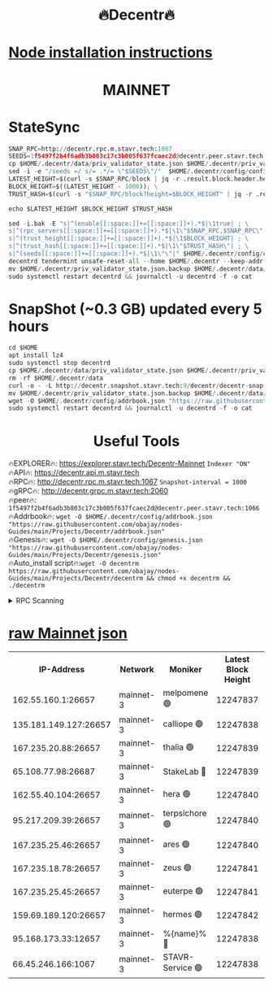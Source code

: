 <h1 align="center"> 🔥Decentr🔥</h1>

[Node installation instructions](https://github.com/obajay/nodes-Guides/tree/main/Projects/Decentr)
=
<h1 align="center"> MAINNET</h1>

# StateSync
```python
SNAP_RPC=http://decentr.rpc.m.stavr.tech:1067
SEEDS=1f5497f2b4f6adb3b803c17c3b005f637fcaec2d@decentr.peer.stavr.tech:1066
cp $HOME/.decentr/data/priv_validator_state.json $HOME/.decentr/priv_validator_state.json.backup
sed -i -e "/seeds =/ s/= .*/= \"$SEEDS\"/"  $HOME/.decentr/config/config.toml
LATEST_HEIGHT=$(curl -s $SNAP_RPC/block | jq -r .result.block.header.height); \
BLOCK_HEIGHT=$((LATEST_HEIGHT - 1000)); \
TRUST_HASH=$(curl -s "$SNAP_RPC/block?height=$BLOCK_HEIGHT" | jq -r .result.block_id.hash)

echo $LATEST_HEIGHT $BLOCK_HEIGHT $TRUST_HASH

sed -i.bak -E "s|^(enable[[:space:]]+=[[:space:]]+).*$|\1true| ; \
s|^(rpc_servers[[:space:]]+=[[:space:]]+).*$|\1\"$SNAP_RPC,$SNAP_RPC\"| ; \
s|^(trust_height[[:space:]]+=[[:space:]]+).*$|\1$BLOCK_HEIGHT| ; \
s|^(trust_hash[[:space:]]+=[[:space:]]+).*$|\1\"$TRUST_HASH\"| ; \
s|^(seeds[[:space:]]+=[[:space:]]+).*$|\1\"\"|" $HOME/.decentr/config/config.toml
decentrd tendermint unsafe-reset-all --home $HOME/.decentr --keep-addr-book
mv $HOME/.decentr/priv_validator_state.json.backup $HOME/.decentr/data/priv_validator_state.json
sudo systemctl restart decentrd && journalctl -u decentrd -f -o cat
```
# SnapShot (~0.3 GB) updated every 5 hours
```python
cd $HOME
apt install lz4
sudo systemctl stop decentrd
cp $HOME/.decentr/data/priv_validator_state.json $HOME/.decentr/priv_validator_state.json.backup
rm -rf $HOME/.decentr/data
curl -o - -L http://decentr.snapshot.stavr.tech:9/decentr/decentr-snap.tar.lz4 | lz4 -c -d - | tar -x -C $HOME/.decentr --strip-components 2
mv $HOME/.decentr/priv_validator_state.json.backup $HOME/.decentr/data/priv_validator_state.json
wget -O $HOME/.decentr/config/addrbook.json "https://raw.githubusercontent.com/obajay/nodes-Guides/main/Projects/Decentr/addrbook.json"
sudo systemctl restart decentrd && journalctl -u decentrd -f -o cat
```

 <h1 align="center"> Useful Tools</h1>

🔥EXPLORER🔥:     https://explorer.stavr.tech/Decentr-Mainnet        `Indexer "ON"` \
🔥API🔥:          https://decentr.api.m.stavr.tech \
🔥RPC🔥:          http://decentr.rpc.m.stavr.tech:1067              `Snapshot-interval = 1000` \
🔥gRPC🔥:         http://decentr.grpc.m.stavr.tech:2060 \
🔥peer🔥:         `1f5497f2b4f6adb3b803c17c3b005f637fcaec2d@decentr.peer.stavr.tech:1066` \
🔥Addrbook🔥:  `wget -O $HOME/.decentr/config/addrbook.json "https://raw.githubusercontent.com/obajay/nodes-Guides/main/Projects/Decentr/addrbook.json"` \
🔥Genesis🔥:  `wget -O $HOME/.decentr/config/genesis.json "https://raw.githubusercontent.com/obajay/nodes-Guides/main/Projects/Decentr/genesis.json"` \
🔥Auto_install script🔥:`wget -O decentrm https://raw.githubusercontent.com/obajay/nodes-Guides/main/Projects/Decentr/decentrm && chmod +x decentrm && ./decentrm`

<details>
<summary>RPC Scanning</summary>

<h2 align="center"> We scan nodes in real time every 4 hours. And we provide the final result of RPC endpoints.
We cannot influence the operation of these nodes in any way. </h2>


```python
If Voting Power is higher than 0 --> then the Node is a validator of the network and may be subject to attack and be a potential threat to the chain.
```
```python
We marked such validators with a red symbol
```

</details>

[raw Mainnet json](https://rpc-check.decentrm.stavr.tech/decentrm/rpc-decentrm-result.json)
=



<table><tr><th>IP-Address</th><th>Network</th><th>Moniker</th><th>Latest Block Height</th><th>Earliest Block Height</th><th>Catching Up</th><th>Tx Index</th><th>Voting Power</th><th>Scan Time</th></tr><tr><td>162.55.160.1:26657</td><td>mainnet-3</td><td>melpomene 🟢</td><td>12247837</td><td>1688950</td><td>False</td><td>on</td><td>0</td><td>2024-01-02T17:09:23.521776425UTC</td></tr><tr><td>135.181.149.127:26657</td><td>mainnet-3</td><td>calliope 🟢</td><td>12247838</td><td>1688950</td><td>False</td><td>on</td><td>0</td><td>2024-01-02T17:09:25.953973195UTC</td></tr><tr><td>167.235.20.88:26657</td><td>mainnet-3</td><td>thalia 🟢</td><td>12247839</td><td>1688950</td><td>False</td><td>on</td><td>0</td><td>2024-01-02T17:09:31.622573541UTC</td></tr><tr><td>65.108.77.98:26687</td><td>mainnet-3</td><td>StakeLab 🔴</td><td>12247839</td><td>1688950</td><td>False</td><td>on</td><td>5456049</td><td>2024-01-02T17:09:31.945651596UTC</td></tr><tr><td>162.55.40.104:26657</td><td>mainnet-3</td><td>hera 🟢</td><td>12247840</td><td>1688950</td><td>False</td><td>on</td><td>0</td><td>2024-01-02T17:09:36.800046470UTC</td></tr><tr><td>95.217.209.39:26657</td><td>mainnet-3</td><td>terpsichore 🟢</td><td>12247840</td><td>1688950</td><td>False</td><td>on</td><td>0</td><td>2024-01-02T17:09:39.165613038UTC</td></tr><tr><td>167.235.25.46:26657</td><td>mainnet-3</td><td>ares 🟢</td><td>12247840</td><td>1688950</td><td>False</td><td>on</td><td>0</td><td>2024-01-02T17:09:41.532762503UTC</td></tr><tr><td>167.235.18.78:26657</td><td>mainnet-3</td><td>zeus 🟢</td><td>12247841</td><td>1688950</td><td>False</td><td>on</td><td>0</td><td>2024-01-02T17:09:43.800892104UTC</td></tr><tr><td>167.235.25.45:26657</td><td>mainnet-3</td><td>euterpe 🟢</td><td>12247841</td><td>1688950</td><td>False</td><td>on</td><td>0</td><td>2024-01-02T17:09:46.179412954UTC</td></tr><tr><td>159.69.189.120:26657</td><td>mainnet-3</td><td>hermes 🟢</td><td>12247842</td><td>1688950</td><td>False</td><td>on</td><td>0</td><td>2024-01-02T17:09:48.494862356UTC</td></tr><tr><td>95.168.173.33:12657</td><td>mainnet-3</td><td>%{name}% 🔴</td><td>12247838</td><td>8964001</td><td>False</td><td>on</td><td>4174274</td><td>2024-01-02T17:09:27.246280995UTC</td></tr><tr><td>66.45.246.166:1067</td><td>mainnet-3</td><td>STAVR-Service 🟢</td><td>12247838</td><td>12247001</td><td>False</td><td>on</td><td>0</td><td>2024-01-02T17:09:26.601617364UTC</td></tr></table>